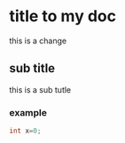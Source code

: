 # title to my doc

this is a change

## sub title

this is a sub tutle

### example

```cpp
int x=0;
```

